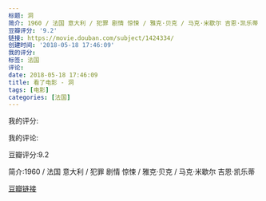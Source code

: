 ```yaml
---
标题: 洞
简介: 1960 / 法国 意大利 / 犯罪 剧情 惊悚 / 雅克·贝克 / 马克·米歇尔 吉恩·凯乐蒂
豆瓣评分: '9.2'
链接: https://movie.douban.com/subject/1424334/
创建时间: '2018-05-18 17:46:09'
我的评分:
标签: 法国
评论:
date: 2018-05-18 17:46:09
title: 看了电影 - 洞
tags: [电影]
categories: [法国]
---
```


我的评分:

我的评论:

豆瓣评分:9.2

简介:1960 / 法国 意大利 / 犯罪 剧情 惊悚 / 雅克·贝克 / 马克·米歇尔 吉恩·凯乐蒂

[豆瓣链接](https://movie.douban.com/subject/1424334/)

